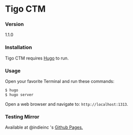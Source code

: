 # Tigo CTM

### Version
1.1.0

### Installation
Tigo CTM requires [Hugo](https://gohugo.io/) to run.

### Usage
Open your favorite Terminal and run these commands:

```sh
$ hugo
$ hugo server
```

Open a web browser and navigate to: `http://localhost:1313`.

### Testing Mirror
Available at @indieinc 's [Github Pages.](https://indieinc.github.io/)